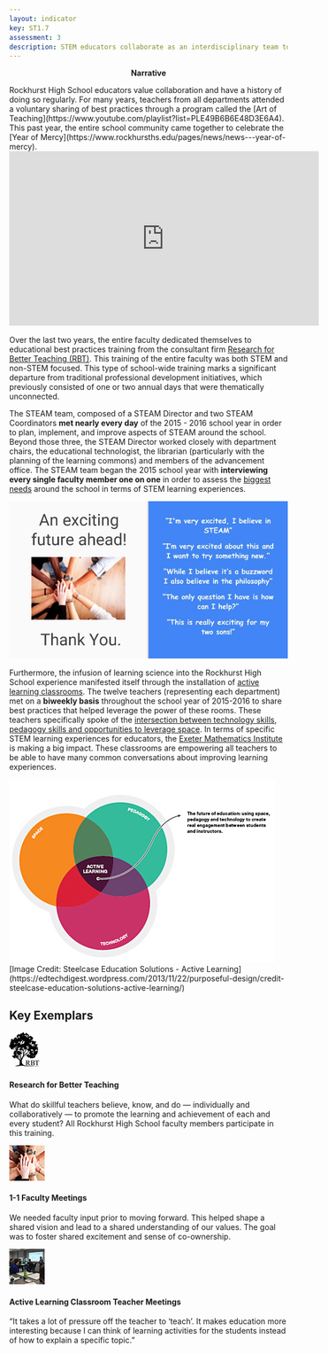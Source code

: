 ```yaml
---
layout: indicator
key: ST1.7
assessment: 3
description: STEM educators collaborate as an interdisciplinary team to plan, implement, and improve integrated STEM learning experiences.
---
```

<p align="center">
<b>Narrative</b>
</p>
Rockhurst High School educators value collaboration and have a history of doing so regularly. For many years, teachers from all departments attended a voluntary sharing of best practices through a program called the [Art of Teaching](https://www.youtube.com/playlist?list=PLE49B6B6E48D3E6A4). This past year, the entire school community came together to celebrate the [Year of Mercy](https://www.rockhursths.edu/pages/news/news---year-of-mercy).


<div class="embed-container">
<iframe width="560" height="315" src="https://www.youtube.com/embed/8H-vuCg_rYQ?list=PLE49B6B6E48D3E6A4" frameborder="0" allowfullscreen></iframe>
</div>


Over the last two years, the entire faculty dedicated themselves to educational best practices training from the consultant firm [Research for Better Teaching (RBT)](https://drive.google.com/drive/folders/0B1-JIRrX_4I5djY5Q1o4QzdhRlk). This training of the entire faculty was both STEM and non-STEM focused. This type of school-wide training marks a significant departure from traditional professional development initiatives, which previously consisted of one or two annual days that were thematically unconnected.

The STEAM team, composed of a STEAM Director and two STEAM Coordinators <b>met nearly every day</b> of the 2015 - 2016 school year in order to plan, implement, and improve aspects of STEAM around the school. Beyond those three, the STEAM Director worked closely with department chairs, the educational technologist, the librarian (particularly with the planning of the learning commons) and members of the advancement office. The STEAM team began the 2015 school year with <b>interviewing every single faculty member one on one</b> in order to assess the [biggest needs](http://steam.rockhursths.edu/2015/10/30/Interviews.html) around the school in terms of STEM learning experiences. 

<div class="flex-wrapper">
  <img src="/img/Reactions to STEAM.jpg">
</div>

Furthermore, the infusion of learning science into the Rockhurst High School experience manifested itself through the installation of [active learning classrooms](http://steam.rockhursths.edu/active-learning/classroom-description/). The twelve teachers (representing each department) met on a <b>biweekly basis</b> throughout the school year of 2015-2016 to share best practices that helped leverage the power of these rooms. These teachers specifically spoke of the [intersection between technology skills, pedagogy skills and opportunities to leverage space](http://steam.rockhursths.edu/active-learning/). In terms of specific STEM learning experiences for educators, the [Exeter Mathematics Institute](http://steam.rockhursths.edu/2016/08/10/EMI-2016.html) is making a big impact. These classrooms are empowering all teachers to be able to have many common conversations about improving learning experiences.
<div class="flex-wrapper">
  <img src="/img/Active Learning.jpeg">
</div>
[Image Credit: Steelcase Education Solutions - Active Learning](https://edtechdigest.wordpress.com/2013/11/22/purposeful-design/credit-steelcase-education-solutions-active-learning/)

## Key Exemplars

<div class="media well">
  <div class="media-left">
    <a href="http://www.rbteach.com/">
      <img class="media-object" src="/img/64/RBT_Icon.jpg">
    </a>
  </div>
  <div class="media-body">
    <h4 class="media-heading">Research for Better Teaching</h4>
    <p>What do skillful teachers believe, know, and do — individually and collaboratively — to promote the learning and achievement of each and every student? All Rockhurst High School faculty members participate in this training.</p>
  </div>
</div>

<div class="media well">
  <div class="media-left">
    <a href="http://steam.rockhursths.edu/2017/12/01/Relationships-Drive-Succes.html">
      <img class="media-object" src="/img/64/1_1_Interviews_Icon.jpg">
    </a>
  </div>
  <div class="media-body">
    <h4 class="media-heading">1-1 Faculty Meetings</h4>
    <p>We needed faculty input prior to moving forward. This helped shape a shared vision and lead to a shared understanding of our values. The goal was to foster shared excitement and sense of co-ownership.</p>
  </div>
</div>

<div class="media well">
  <div class="media-left">
    <a href="http://steam.rockhursths.edu/2015/08/30/Active-Learning-Classrooms-(Faculty-Reflections).html">
      <img class="media-object" src="/img/64/ALC_Icon.jpg">
    </a>
  </div>
  <div class="media-body">
    <h4 class="media-heading">Active Learning Classroom Teacher Meetings</h4>
    <p>“It takes a lot of pressure off the teacher to ‘teach’. It makes education more interesting because I can think of learning activities for the students instead of how to explain a specific topic.”</p>
  </div>
</div>
